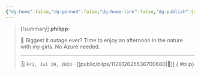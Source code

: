 ```yaml
---
{"dg-home":false,"dg-pinned":false,"dg-home-link":false,"dg-publish":true,"type":"blip","disabled rules":["yaml-title","yaml-title-alias","file-name-heading"],"title":"philipp on mastodon @ 2024-07-19","created-date":"2024-07-19T10:14:16","id":112812625536700670,"updated-date":"2025-05-02T08:50:44","dg-path":"blips/112812625536700680.md","permalink":"/blips/112812625536700680/","dgPassFrontmatter":true}
---
```


> [!summary] **philipp**:
>
> 🌲 Biggest it outage ever? Time to enjoy an afternoon in the nature with my girls. No Azure needed.
> - - -
>
> 🗓️ `Fri, Jul 19, 2024` · [[public/blips/112812625536700680\|🔗]]
{ #blip}

